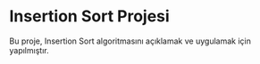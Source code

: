 # Insertion Sort Projesi
Bu proje, Insertion Sort algoritmasını açıklamak ve uygulamak için yapılmıştır.
